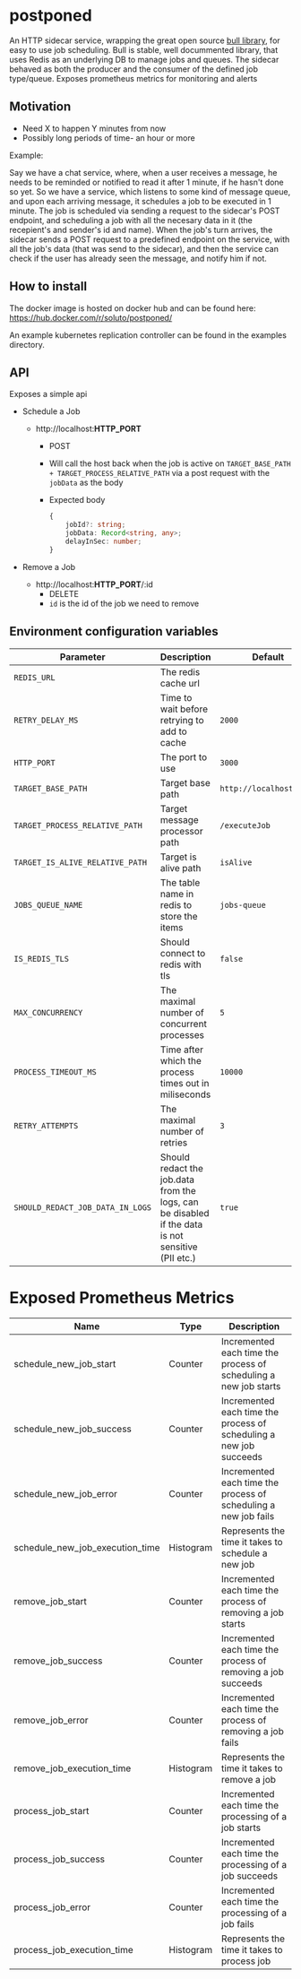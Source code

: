 # postponed

An HTTP sidecar service, wrapping the great open source [bull library](https://github.com/OptimalBits/bull), for easy to use job scheduling.
Bull is stable, well docummented library, that uses Redis as an underlying DB to manage jobs and queues.
The sidecar behaved as both the producer and the consumer of the defined job type/queue.
Exposes prometheus metrics for monitoring and alerts

## Motivation

-   Need X to happen Y minutes from now
-   Possibly long periods of time- an hour or more

Example:

Say we have a chat service, where, when a user receives a message, he needs to be reminded or notified to read it after 1 minute, if he hasn't done so yet.
So we have a service, which listens to some kind of message queue, and upon each arriving message, it schedules a job to be executed in 1 minute.
The job is scheduled via sending a request to the sidecar's POST endpoint, and scheduling a job with all the necesary data in it (the recepient's and sender's id and name).
When the job's turn arrives, the sidecar sends a POST request to a predefined endpoint on the service, with all the job's data (that was send to the sidecar), and then the service can check if the user has already seen the message, and notify him if not.

## How to install

The docker image is hosted on docker hub and can be found here: https://hub.docker.com/r/soluto/postponed/

An example kubernetes replication controller can be found in the examples directory.

## API

Exposes a simple api

-   Schedule a Job

    -   http://localhost:**HTTP_PORT**

        -   POST

        -   Will call the host back when the job is active on `TARGET_BASE_PATH + TARGET_PROCESS_RELATIVE_PATH` via a post request with the `jobData` as the body

        -   Expected body

            ```typescript
            {
                jobId?: string;
                jobData: Record<string, any>;
                delayInSec: number;
            }
            ```

-   Remove a Job
    -   http://localhost:**HTTP_PORT**/:id
        -   DELETE
        -   `id` is the id of the job we need to remove

## Environment configuration variables

| Parameter                        | Description                                                                                       | Default                 | Mandatory | Secret |
| -------------------------------- | ------------------------------------------------------------------------------------------------- | ----------------------- | --------- | ------ |
| `REDIS_URL`                      | The redis cache url                                                                               |                         | true      | true   |
| `RETRY_DELAY_MS`                 | Time to wait before retrying to add to cache                                                      | `2000`                  | false     | false  |
| `HTTP_PORT`                      | The port to use                                                                                   | `3000`                  | false     | false  |
| `TARGET_BASE_PATH`               | Target base path                                                                                  | `http://localhost:3000` | false     | false  |
| `TARGET_PROCESS_RELATIVE_PATH`   | Target message processor path                                                                     | `/executeJob`           | false     | false  |
| `TARGET_IS_ALIVE_RELATIVE_PATH`  | Target is alive path                                                                              | `isAlive`               | false     | false  |
| `JOBS_QUEUE_NAME`                | The table name in redis to store the items                                                        | `jobs-queue`            | false     | false  |
| `IS_REDIS_TLS`                   | Should connect to redis with tls                                                                  | `false`                 | false     | false  |
| `MAX_CONCURRENCY`                | The maximal number of concurrent processes                                                        | `5`                     | false     | false  |
| `PROCESS_TIMEOUT_MS`             | Time after which the process times out in miliseconds                                             | `10000`                 | false     | false  |
| `RETRY_ATTEMPTS`                 | The maximal number of retries                                                                     | `3`                     | false     | false  |
| `SHOULD_REDACT_JOB_DATA_IN_LOGS` | Should redact the job.data from the logs, can be disabled if the data is not sensitive (PII etc.) | `true`                  | false     | false  |

# Exposed Prometheus Metrics

| Name                            | Type      | Description                                                        |
| ------------------------------- | --------- | ------------------------------------------------------------------ |
| schedule_new_job_start          | Counter   | Incremented each time the process of scheduling a new job starts   |
| schedule_new_job_success        | Counter   | Incremented each time the process of scheduling a new job succeeds |
| schedule_new_job_error          | Counter   | Incremented each time the process of scheduling a new job fails    |
| schedule_new_job_execution_time | Histogram | Represents the time it takes to schedule a new job                 |
| remove_job_start                | Counter   | Incremented each time the process of removing a job starts         |
| remove_job_success              | Counter   | Incremented each time the process of removing a job succeeds       |
| remove_job_error                | Counter   | Incremented each time the process of removing a job fails          |
| remove_job_execution_time       | Histogram | Represents the time it takes to remove a job                       |
| process_job_start               | Counter   | Incremented each time the processing of a job starts               |
| process_job_success             | Counter   | Incremented each time the processing of a job succeeds             |
| process_job_error               | Counter   | Incremented each time the processing of a job fails                |
| process_job_execution_time      | Histogram | Represents the time it takes to process job                        |

